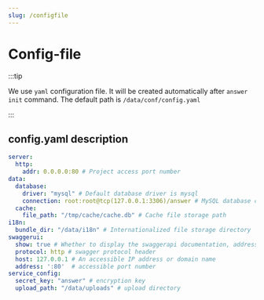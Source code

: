 ```yaml
---
slug: /configfile
---
```


# Config-file

:::tip

We use `yaml` configuration file. It will be created automatically after `answer init` command. The default path is `/data/conf/config.yaml`

:::

## config.yaml description

```yaml
server:
  http:
    addr: 0.0.0.0:80 # Project access port number
data:
  database:
    driver: "mysql" # Default database driver is mysql
    connection: root:root@tcp(127.0.0.1:3306)/answer # MySQL database connection address
  cache:
    file_path: "/tmp/cache/cache.db" # Cache file storage path
i18n:
  bundle_dir: "/data/i18n" # Internationalized file storage directory
swaggerui:
  show: true # Whether to display the swaggerapi documentation, address /swagger/index.html
  protocol: http # swagger protocol header
  host: 127.0.0.1 # An accessible IP address or domain name
  address: ':80'  # accessible port number
service_config:
  secret_key: "answer" # encryption key
  upload_path: "/data/uploads" # upload directory

```
